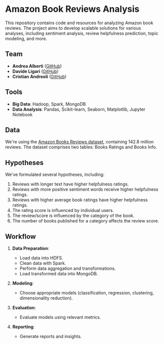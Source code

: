 # Amazon Book Reviews Analysis

This repository contains code and resources for analyzing Amazon book reviews. The project aims to develop scalable solutions for various analyses, including sentiment analysis, review helpfulness prediction, topic modeling, and more.

## Team

- **Andrea Alberti** ([GitHub](https://github.com/AndreaAlberti07))
- **Davide Ligari** ([GitHub](https://github.com/DavideLigari01))
- **Cristian Andreoli** ([GitHub](https://github.com/CristianAndreoli94))

## Tools

- **Big Data**: Hadoop, Spark, MongoDB
- **Data Analysis**: Pandas, Scikit-learn, Seaborn, Matplotlib, Jupyter Notebook

## Data

We're using the [Amazon Books Reviews dataset](https://www.kaggle.com/datasets/mohamedbakhet/amazon-books-reviews), containing 142.8 million reviews. The dataset comprises two tables: Books Ratings and Books Info.

## Hypotheses

We've formulated several hypotheses, including:

1. Reviews with longer text have higher helpfulness ratings.
2. Reviews with more positive sentiment words receive higher helpfulness ratings.
3. Reviews with higher average book ratings have higher helpfulness ratings.
4. The rating score is influenced by individual users.
5. The review/score is influenced by the category of the book.
6. The number of books published for a category affects the review score.

## Workflow

1. **Data Preparation**:

   - Load data into HDFS.
   - Clean data with Spark.
   - Perform data aggregation and transformations.
   - Load transformed data into MongoDB.

2. **Modeling**:

   - Choose appropriate models (classification, regression, clustering, dimensionality reduction).

3. **Evaluation**:

   - Evaluate models using relevant metrics.

4. **Reporting**:
   - Generate reports and insights.
